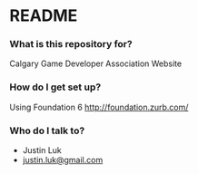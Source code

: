 # README #

### What is this repository for? ###

Calgary Game Developer Association Website

### How do I get set up? ###

Using Foundation 6
http://foundation.zurb.com/

### Who do I talk to? ###

* Justin Luk
* justin.luk@gmail.com